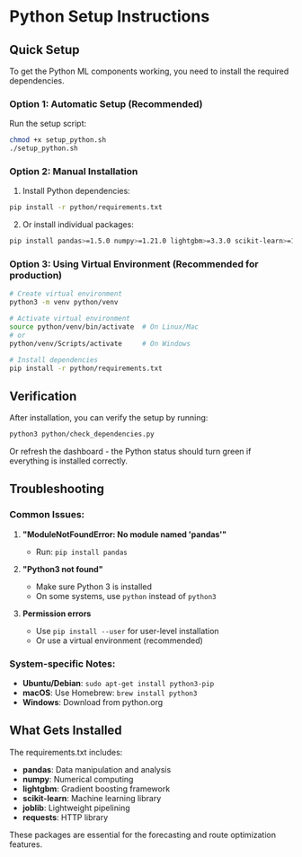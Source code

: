 # Python Setup Instructions

## Quick Setup

To get the Python ML components working, you need to install the required dependencies.

### Option 1: Automatic Setup (Recommended)

Run the setup script:

```bash
chmod +x setup_python.sh
./setup_python.sh
```

### Option 2: Manual Installation

1. Install Python dependencies:

```bash
pip install -r python/requirements.txt
```

2. Or install individual packages:

```bash
pip install pandas>=1.5.0 numpy>=1.21.0 lightgbm>=3.3.0 scikit-learn>=1.1.0 joblib>=1.1.0 requests>=2.28.0
```

### Option 3: Using Virtual Environment (Recommended for production)

```bash
# Create virtual environment
python3 -m venv python/venv

# Activate virtual environment
source python/venv/bin/activate  # On Linux/Mac
# or
python/venv/Scripts/activate     # On Windows

# Install dependencies
pip install -r python/requirements.txt
```

## Verification

After installation, you can verify the setup by running:

```bash
python3 python/check_dependencies.py
```

Or refresh the dashboard - the Python status should turn green if everything is installed correctly.

## Troubleshooting

### Common Issues:

1. **"ModuleNotFoundError: No module named 'pandas'"**

   - Run: `pip install pandas`

2. **"Python3 not found"**

   - Make sure Python 3 is installed
   - On some systems, use `python` instead of `python3`

3. **Permission errors**
   - Use `pip install --user` for user-level installation
   - Or use a virtual environment (recommended)

### System-specific Notes:

- **Ubuntu/Debian**: `sudo apt-get install python3-pip`
- **macOS**: Use Homebrew: `brew install python3`
- **Windows**: Download from python.org

## What Gets Installed

The requirements.txt includes:

- **pandas**: Data manipulation and analysis
- **numpy**: Numerical computing
- **lightgbm**: Gradient boosting framework
- **scikit-learn**: Machine learning library
- **joblib**: Lightweight pipelining
- **requests**: HTTP library

These packages are essential for the forecasting and route optimization features.
